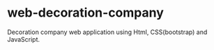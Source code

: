 # web-decoration-company
Decoration company web application using Html, CSS(bootstrap) and JavaScript.